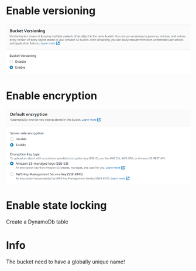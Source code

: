 # Enable versioning
<img src="Versioning.PNG">

# Enable encryption
<img src="Encryption.PNG">

# Enable state locking
Create a DynamoDb table
# Info
The bucket need to have a globally unique name!